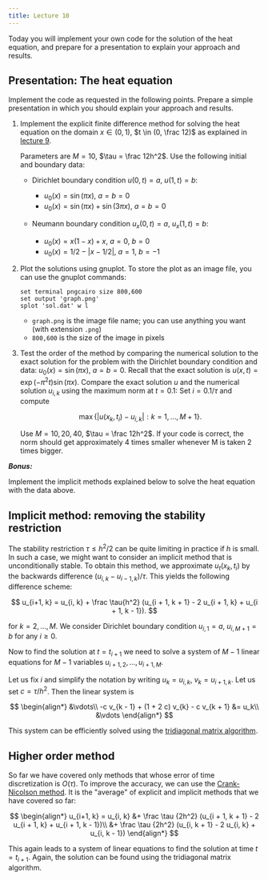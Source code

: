 ```yaml
---
title: Lecture 10
---
```


Today you will implement your own code for the solution of the heat
equation, and prepare for a presentation to explain your approach and
results.

## Presentation: The heat equation

Implement the code as requested in the following points. Prepare a
simple presentation in which you should explain your approach and
results.

 1. Implement the explicit finite difference method for solving the heat
    equation on the domain $x \in (0, 1)$, $t \in (0, \frac 12)$ as
    explained in [lecture
    9](https://github.com/rekka/intro-fortran-2016/tree/master/lec09).

    Parameters are $M = 10$, $\tau = \frac 12h^2$. Use the following initial and boundary data:

    - Dirichlet boundary condition $u(0, t) = a$, $u(1, t) = b$:

        - $u_0(x) = \sin(\pi x)$, $a = b = 0$
        - $u_0(x) = \sin(\pi x) + \sin(3\pi x)$, $a = b = 0$

    - Neumann boundary condition $u_x(0, t) = a$, $u_x(1, t) = b$:

        - $u_0(x) = x(1 - x) + x$, $a = 0$,  $b = 0$
        - $u_0(x) = 1/2 - |x- 1/2|$, $a = 1$, $b = -1$

 2. Plot the solutions using gnuplot. To store the plot as an image
    file, you can use the gnuplot commands:

    ```gnuplot
    set terminal pngcairo size 800,600
    set output 'graph.png'
    splot 'sol.dat' w l
    ```

    - `graph.png` is the image file name; you can use anything you want
      (with extension `.png`)
    - `800,600` is the size of the image in pixels


 3. Test the order of the method by comparing the numerical solution to
    the exact solution for the problem with the Dirichlet boundary
    condition and data: $u_0(x) = \sin(\pi x)$, $a = b = 0$.  Recall
    that the exact solution is $u(x,t) = \exp(-\pi ^2t) \sin(\pi x)$.
    Compare the exact solution $u$ and the numerical solution $u_{i, k}$
    using the maximum norm at $t = 0.1$: Set $i = 0.1 / \tau$ and
    compute

    $$
    \max \{|u(x_k, t_i) - u_{i, k}|: k=1, \ldots, M+1\}.
    $$

    Use $M = 10, 20, 40$, $\tau = \frac 12h^2$. If your code is correct, the norm
    should get approximately 4 times smaller whenever M is taken 2 times bigger.

___Bonus:___

Implement the implicit methods explained below to solve the heat
equation with the data above.

## Implicit method: removing the stability restriction

The stability restriction $\tau ≤ h^2/2$ can be quite limiting in practice
if $h$ is small. In such a case, we might want to consider an implicit
method that is unconditionally stable. To obtain this method, we
approximate $u_t(x_k, t_i)$ by the backwards difference $(u_{i,k} -
u_{i-1,k})/\tau$. This yields the following difference scheme:

$$
u_{i+1, k} = u_{i, k} + \frac \tau{h^2} (u_{i + 1, k + 1} - 2 u_{i + 1, k} + u_{i + 1, k - 1}).
$$

for $k = 2, \ldots, M$.
We consider Dirichlet boundary condition $u_{i, 1} = a$, $u_{i, M + 1} =
b$ for any $i ≥ 0$.

Now to find the solution at $t = t_{i+1}$ we need to solve a system of
$M - 1$ linear equations for $M - 1$ variables $u_{i + 1, 2}, \ldots, u_{i + 1, M}$.

Let us fix $i$ and simplify the notation by writing $u_k = u_{i,k}$,
$v_k = u_{i + 1,k}$. Let us set $c = \tau / h^2$. Then the linear system is

$$
\begin{align*}
&\vdots\\
-c v_{k - 1} + (1 + 2 c) v_{k} - c v_{k + 1} &= u_k\\
&\vdots
\end{align*}
$$

This system can be efficiently solved using the [tridiagonal matrix
algorithm](https://en.wikipedia.org/wiki/Tridiagonal_matrix_algorithm).

## Higher order method

So far we have covered only methods that whose error of time
discretization is $O(\tau)$. To improve the accuracy, we can use the
[Crank-Nicolson
method](https://en.wikipedia.org/wiki/Crank%E2%80%93Nicolson_method). It
is the "average" of explicit and implicit methods that we have covered
so far:

$$
\begin{align*}
u_{i+1, k} = u_{i, k} &+ \frac \tau {2h^2} (u_{i + 1, k + 1} - 2 u_{i + 1, k} + u_{i + 1, k - 1})\\
                      &+ \frac \tau {2h^2} (u_{i, k + 1} - 2 u_{i, k} + u_{i,  k - 1})
\end{align*}
$$

This again leads to a system of linear equations to find the solution at
time $t = t_{i+1}$. Again, the solution can be found using the
tridiagonal matrix algorithm.


